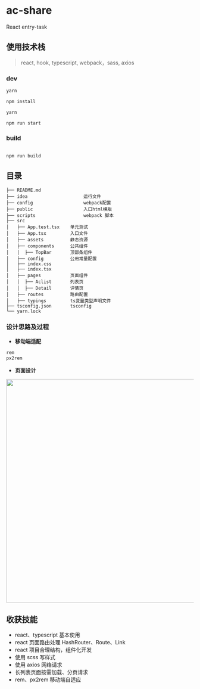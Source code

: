 # ac-share

React entry-task

## 使用技术栈

> react, hook, typescript, webpack，sass, axios

### dev

```bash
yarn

npm install

yarn

npm run start

```

### build

```bash

npm run build
```

## 目录

```
├── README.md
├── idea                     运行文件
├── config                   webpack配置
├── public                   入口html模版
├── scripts                  webpack 脚本
├── src
│   ├── App.test.tsx    单元测试
│   ├── App.tsx         入口文件
│   ├── assets          静态资源
│   ├── components      公共组件
│   │  ├── TopBar       顶部条组件
│   ├── config          公用常量配置
│   ├── index.css
│   ├── index.tsx
│   ├── pages           页面组件
│   │  ├── Aclist       列表页
│   │  ├── Detail       详情页
│   ├── routes          路由配置
│   ├── typings         ts变量类型声明文件
├── tsconfig.json       tsconfig
└── yarn.lock
```

### 设计思路及过程

- **移动端适配**

```bash
rem
px2rem
```

- **页面设计**

<img src="https://img-blog.csdnimg.cn/20200720140448841.png?x-oss-process=image/watermark,type_ZmFuZ3poZW5naGVpdGk,shadow_10,text_aHR0cHM6Ly9ibG9nLmNzZG4ubmV0L3FxXzM0MTIzOTg1,size_16,color_FFFFFF,t_70" width="600px">

## 收获技能

- react、typescript 基本使用
- react 页面路由处理 HashRouter、Route、Link
- react 项目合理结构，组件化开发
- 使用 scss 写样式
- 使用 axios 网络请求
- 长列表页面按需加载、分页请求
- rem、px2rem 移动端自适应
